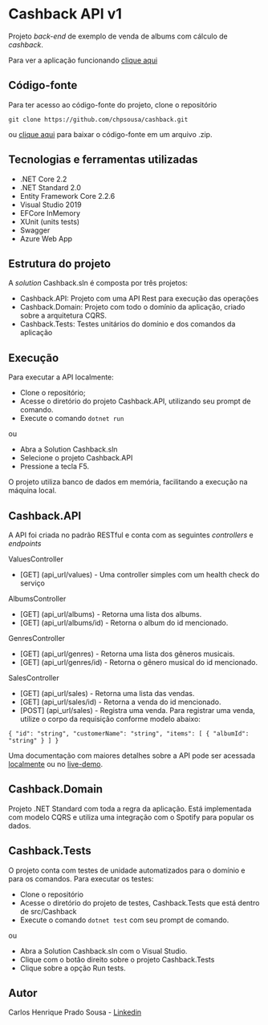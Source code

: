 # Cashback API v1
Projeto _back-end_ de exemplo de venda de albums com cálculo de _cashback_.

Para ver a aplicação funcionando [clique aqui](https://cashback-api.azurewebsites.net)

## Código-fonte
Para ter acesso ao código-fonte do projeto, clone o repositório

    git clone https://github.com/chpsousa/cashback.git
    
ou [clique aqui](https://github.com/chpsousa/cashback/archive/master.zip) para baixar o código-fonte em um arquivo .zip.

## Tecnologias e ferramentas utilizadas
- .NET Core 2.2
- .NET Standard 2.0
- Entity Framework Core 2.2.6
- Visual Studio 2019
- EFCore InMemory
- XUnit (units tests)
- Swagger
- Azure Web App

## Estrutura do projeto
A _solution_ Cashback.sln é composta por três projetos:

- Cashback.API: 
Projeto com uma API Rest para execução das operações
- Cashback.Domain: 
Projeto com todo o domínio da aplicação, criado sobre a arquitetura CQRS.
- Cashback.Tests: 
Testes unitários do domínio e dos comandos da aplicação

## Execução
Para executar a API localmente:
- Clone o repositório;
- Acesse o diretório do projeto Cashback.API, utilizando seu prompt de comando.
- Execute o comando `dotnet run`

ou 
- Abra a Solution Cashback.sln
- Selecione o projeto Cashback.API
- Pressione a tecla F5.

O projeto utiliza banco de dados em memória, facilitando a execução na máquina local.

## Cashback.API
A API foi criada no padrão RESTful e conta com as seguintes _controllers_ e _endpoints_

ValuesController
- [GET] (api_url/values) - Uma controller simples com um health check do serviço

AlbumsController
- [GET] (api_url/albums) - Retorna uma lista dos albums.
- [GET] (api_url/albums/id) - Retorna o album do id mencionado.

GenresController
- [GET] (api_url/genres) - Retorna uma lista dos gêneros musicais.
- [GET] (api_url/genres/id) - Retorna o gênero musical do id mencionado.

SalesController
- [GET] (api_url/sales) - Retorna uma lista das vendas.
- [GET] (api_url/sales/id) - Retorna a venda do id mencionado.
- [POST] (api_url/sales) - Registra uma venda. Para registrar uma venda, utilize o corpo da requisição conforme modelo abaixo:

`{
  "id": "string",
  "customerName": "string",
  "items": [
    {
      "albumId": "string"
    }
  ]
}`

Uma documentação com maiores detalhes sobre a API pode ser acessada [localmente](https://localhost:44362/) ou no [live-demo](https://cashback-api.azurewebsites.net).

## Cashback.Domain
Projeto .NET Standard com toda a regra da aplicação.
Está implementada com modelo CQRS e utiliza uma integração com o Spotify para popular os dados.

## Cashback.Tests
O projeto conta com testes de unidade automatizados para o domínio e para os comandos.
Para executar os testes:

- Clone o repositório
- Acesse o diretório do projeto de testes, Cashback.Tests que está dentro de src/Cashback
- Execute o comando `dotnet test` com seu prompt de comando.

ou

- Abra a Solution Cashback.sln com o Visual Studio.
- Clique com o botão direito sobre o projeto Cashback.Tests
- Clique sobre a opção Run tests.

## Autor
Carlos Henrique Prado Sousa - [Linkedin](https://www.linkedin.com/in/chpsousa/)




